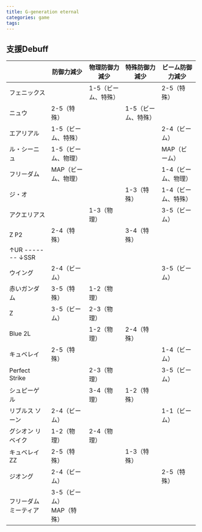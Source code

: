 ```yaml
---
title: G-generation eternal
categories: game
tags:
---
```



## 支援Debuff

|                  | 防御力減少               | 物理防御力減少        | 特殊防御力減少        | ビーム防御力減少       |
| ---------------- | ------------------- | -------------- | -------------- | -------------- |
| フェニックス           |                     | 1-5（ビーム、特殊） |                | 2-5（特殊）        |
| ニュウ              | 2-5（特殊）             |                | 1-5（ビーム、特殊） |                |
| エアリアル            | 1-5（ビーム、特殊）      |                |                | 2-4（ビーム）       |
| ル・シーニュ           | 1-5（ビーム、物理）      |                |                | MAP（ビーム）       |
| フリーダム            | MAP（ビーム、物理）         |                |                | 1-4（ビーム、物理） |
| ジ・オ              |                     |                | 1-3（特殊）        | 1-4（ビーム、特殊） |
| アクエリアス           |                     | 1-3（物理）        |                | 3-5（ビーム）       |
| Z P2             | 2-4（特殊）             |                | 3-4（特殊）        |                |
| ↑UR ------- ↓SSR |                     |                |                |                |
| ウイング             | 2-4（ビーム）            |                |                | 3-5（ビーム）       |
| 赤いガンダム           | 3-5（特殊）             | 1-2（物理）        |                |                |
| Z                | 3-5（ビーム）            | 2-3（物理）        |                |                |
| Blue 2L          |                     | 1-2（物理）        | 2-4（特殊）        |                |
| キュベレイ            | 2-5（特殊）             |                |                | 1-4（ビーム）       |
| Perfect Strike   |                     | 2-3（物理）        |                | 3-5（ビーム）       |
| シュピーゲル           |                     | 3-4（物理）        | 1-2（特殊）        |                |
| リブルス ソーン         | 2-4（ビーム）            |                |                | 1-1（ビーム）       |
| グシオン リベイク        | 1-2（物理）             | 2-4（物理）        |                |                |
| キュベレイZZ          | 2-5（特殊）             |                | 1-3（特殊）        |                |
| ジオング             | 2-4（ビーム）            |                |                | 2-5（特殊）        |
| フリーダム<br>ミーティア   | 3-5（ビーム）<br>MAP（特殊） |                |                |                |
